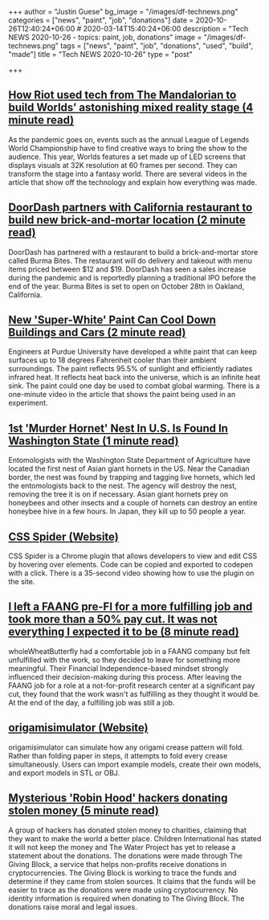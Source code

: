 +++
author = "Justin Guese"
bg_image = "/images/df-technews.png"
categories = ["news", "paint", "job", "donations"]
date = 2020-10-26T12:40:24+06:00 # 2020-03-14T15:40:24+06:00
description = "Tech NEWS 2020-10-26 - topics: paint, job, donations"
image = "/images/df-technews.png"
tags = ["news", "paint", "job", "donations", "used", "build", "made"]
title = "Tech NEWS 2020-10-26"
type = "post"

+++

## [How Riot used tech from The Mandalorian to build Worlds’ astonishing mixed reality stage (4 minute read)](https://www.theverge.com/2020/10/24/21529317/league-of-legends-world-championship-high-tech-stage-riot-mandalorian/1/010001756463618b-a9917b13-830d-46df-a7e9-5135e4303f20-000000/OZeZo8EBI0Tb8lwUVeIVG1E0yrsARR4uMmyT5w1mryk=164)

As the pandemic goes on, events such as the annual League of Legends World Championship have to find creative ways to bring the show to the audience. This year, Worlds features a set made up of LED screens that displays visuals at 32K resolution at 60 frames per second. They can transform the stage into a fantasy world. There are several videos in the article that show off the technology and explain how everything was made.

## [DoorDash partners with California restaurant to build new brick-and-mortar location (2 minute read)](https://www.theverge.com/2020/10/24/21531685/doordash-partners-california-restaurant-burma-location/1/010001756463618b-a9917b13-830d-46df-a7e9-5135e4303f20-000000/6bPStkLEC7H2KubJplytxVr_rOnjK4LiLZY2VvNgVog=164)

DoorDash has partnered with a restaurant to build a brick-and-mortar store called Burma Bites. The restaurant will do delivery and takeout with menu items priced between $12 and $19. DoorDash has seen a sales increase during the pandemic and is reportedly planning a traditional IPO before the end of the year. Burma Bites is set to open on October 28th in Oakland, California.

## [New 'Super-White' Paint Can Cool Down Buildings and Cars (2 minute read)](https://interestingengineering.com/new-super-white-paint-can-cool-down-buildings-and-cars/1/010001756463618b-a9917b13-830d-46df-a7e9-5135e4303f20-000000/WVU5ejZP2W_wx5L_m38ZoyH6YFaUsd6ZT96PXsdk-Io=164)

Engineers at Purdue University have developed a white paint that can keep surfaces up to 18 degrees Fahrenheit cooler than their ambient surroundings. The paint reflects 95.5% of sunlight and efficiently radiates infrared heat. It reflects heat back into the universe, which is an infinite heat sink. The paint could one day be used to combat global warming. There is a one-minute video in the article that shows the paint being used in an experiment.

## [1st 'Murder Hornet' Nest In U.S. Is Found In Washington State (1 minute read)](https://www.npr.org/2020/10/23/927235267/first-murder-hornet-nest-in-u-s-is-found-in-washington-state/1/010001756463618b-a9917b13-830d-46df-a7e9-5135e4303f20-000000/AtnKdjwF2UejqZaHwLjQIXy6nlD3MerFmlDNy2iSDJI=164)

Entomologists with the Washington State Department of Agriculture have located the first nest of Asian giant hornets in the US. Near the Canadian border, the nest was found by trapping and tagging live hornets, which led the entomologists back to the nest. The agency will destroy the nest, removing the tree it is on if necessary. Asian giant hornets prey on honeybees and other insects and a couple of hornets can destroy an entire honeybee hive in a few hours. In Japan, they kill up to 50 people a year.

## [CSS Spider (Website)](https://cssspider.fresalabs.com/home/1/010001756463618b-a9917b13-830d-46df-a7e9-5135e4303f20-000000/evAKotmAd5vLdqLl-GY_vCacHa2R9Iemzn1bqQwRYzA=164)

CSS Spider is a Chrome plugin that allows developers to view and edit CSS by hovering over elements. Code can be copied and exported to codepen with a click. There is a 35-second video showing how to use the plugin on the site.

## [I left a FAANG pre-FI for a more fulfilling job and took more than a 50% pay cut. It was not everything I expected it to be (8 minute read)](https://www.reddit.com/r/financialindependence/comments/jhe6va/i_left_a_faang_prefi_for_a_more_fulfilling_job//1/010001756463618b-a9917b13-830d-46df-a7e9-5135e4303f20-000000/t3IuIlwy2iPxZetf9S-SflyoEdzdo54o9VBEzOtGaGE=164)

wholeWheatButterfly had a comfortable job in a FAANG company but felt unfulfilled with the work, so they decided to leave for something more meaningful. Their Financial Independence-based mindset strongly influenced their decision-making during this process. After leaving the FAANG job for a role at a not-for-profit research center at a significant pay cut, they found that the work wasn't as fulfilling as they thought it would be. At the end of the day, a fulfilling job was still a job.

## [origamisimulator (Website)](https://origamisimulator.org//1/010001756463618b-a9917b13-830d-46df-a7e9-5135e4303f20-000000/IVwGQXKOHoZHRbkrR6FM9Akb2EMs3Sbnzuo_C6-ojeI=164)

origamisimulator can simulate how any origami crease pattern will fold. Rather than folding paper in steps, it attempts to fold every crease simultaneously. Users can import example models, create their own models, and export models in STL or OBJ.

## [Mysterious 'Robin Hood' hackers donating stolen money (5 minute read)](https://www.bbc.com/news/technology-54591761/1/010001756463618b-a9917b13-830d-46df-a7e9-5135e4303f20-000000/58ZW4F8DVEtjEUFUfh8L2HUTAtTxF2BdCY2QOPYJQUo=164)

A group of hackers has donated stolen money to charities, claiming that they want to make the world a better place. Children International has stated it will not keep the money and The Water Project has yet to release a statement about the donations. The donations were made through The Giving Block, a service that helps non-profits receive donations in cryptocurrencies. The Giving Block is working to trace the funds and determine if they came from stolen sources. It claims that the funds will be easier to trace as the donations were made using cryptocurrency. No identity information is required when donating to The Giving Block. The donations raise moral and legal issues.

